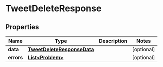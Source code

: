 

# TweetDeleteResponse


## Properties

Name | Type | Description | Notes
------------ | ------------- | ------------- | -------------
**data** | [**TweetDeleteResponseData**](TweetDeleteResponseData.md) |  |  [optional]
**errors** | [**List&lt;Problem&gt;**](Problem.md) |  |  [optional]



